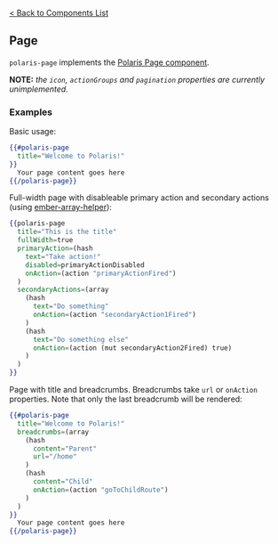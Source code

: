 [< Back to Components List](../README.md#components)

## Page
`polaris-page` implements the [Polaris Page component](https://polaris.shopify.com/components/structure/page).

**NOTE:** _the `icon`, `actionGroups` and `pagination` properties are currently unimplemented._

### Examples

Basic usage:

```hbs
{{#polaris-page
  title="Welcome to Polaris!"
}}
  Your page content goes here
{{/polaris-page}}
```

Full-width page with disableable primary action and secondary actions (using [ember-array-helper](https://github.com/kellyselden/ember-array-helper)):

```hbs
{{polaris-page
  title="This is the title"
  fullWidth=true
  primaryAction=(hash
    text="Take action!"
    disabled=primaryActionDisabled
    onAction=(action "primaryActionFired")
  )
  secondaryActions=(array
    (hash
      text="Do something"
      onAction=(action "secondaryAction1Fired")
    )
    (hash
      text="Do something else"
      onAction=(action (mut secondaryAction2Fired) true)
    )
  )
}}
```

Page with title and breadcrumbs. Breadcrumbs take `url` or `onAction` properties. Note that only the last breadcrumb will be rendered:

```hbs
{{#polaris-page
  title="Welcome to Polaris!"
  breadcrumbs=(array
    (hash
      content="Parent"
      url="/home"
    )
    (hash
      content="Child"
      onAction=(action "goToChildRoute")
    )
  )
}}
  Your page content goes here
{{/polaris-page}}
```
